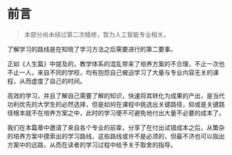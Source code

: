 # 前言

> 本部分尚未经过第二次精修，暂为人工智能专业相关。

了解学习的路线是在知晓了学习方法之后需要进行的第二要事。

正如《人生篇》中提及的，教学体系的混乱带来了培养方案的不合理，不止一次也不止一人，来自不同的学校，均有抱怨自己被迫学习了大量与专业内容无关的课程，从而虚度了自己的时间。

高效的学习，并且了解自己需要了解的知识，快速将其转化为成果的产出，是当代功利优先的大学生的必然选择，但是如何在课程中挑选出关键路径，抑或是关键路径根本就不在培养方案之中，此时的学习便不可避免地付出大量不必要的成本了。

我们在本篇章中邀请了来自各个专业的前辈，分享了在付出试错成本之后，从繁杂的培养方案中摸索出的学习路线，这些路线或许不是必须的，但最不济也可以指出方案中的远路，从而在读者的学习过程中给予关于取舍的指导。